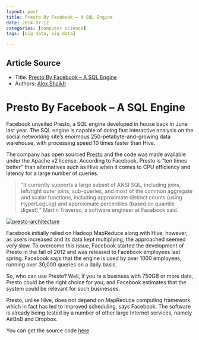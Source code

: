 ```yaml
---
layout: post
title: Presto By Facebook – A SQL Engine
date: 2014-07-12
categories: [computer science]
tags: [big data, big data]

---
```


## Article Source
* Title: [Presto By Facebook – A SQL Engine](http://alexshaikh.com/presto-by-facebook-a-sql-engine/)
* Authors: [Alex Shaikh](http://alexshaikh.com/author/admin/ "Posts by Alex Shaikh")

# Presto By Facebook – A SQL Engine

Facebook unveiled Presto, a SQL engine developed in house back in June
last year. The SQL engine is capable of doing fast interactive analysis
on the social networking site’s enormous 250-petabyte-and-growing data
warehouse, with processing speed 10 times faster than Hive.

The company has open sourced [Presto](http://prestodb.io/) and the code
was made available under the Apache v2 license. According to Facebook,
Presto is “ten times better” than alternatives such as Hive when it
comes to CPU efficiency and latency for a large number of queries.

> “It currently supports a large subset of ANSI SQL, including joins,
> left/right outer joins, sub-queries, and most of the common aggregate
> and scalar functions, including approximate distinct counts (using
> HyperLogLog) and approximate percentiles (based on quantile digest),”
> Martin Traverso, a software engineer at Facebook said.

[![presto-architecture](http://alexshaikh.com/wp-content/uploads/2014/01/presto-architecture.png)](http://alexshaikh.com/wp-content/uploads/2014/01/presto-architecture.png)

Facebook initially relied on Hadoop MapReduce along with Hive, however,
as users increased and its data kept multiplying, the approached seemed
very slow. To overcome this issue, Facebook started the development of
Presto in the fall of 2012 and was released to Facebook employees last
spring. Facebook says that the engine is used by over 1000 employees,
running over 30,000 queries on a daily basis.

So, who can use Presto? Well, if you’re a business with 750GB or more
data, Presto could be the right choice for you, and Facebook estimates
that the system could be relevant for such businesses.

Presto, unlike Hive, does not depend on MapReduce computing framework,
which in fact has led to improved scheduling, says Facebook. The
software is already being tested by a number of other large Internet
services, namely AirBnB and Dropbox.

You can get the source code [here](https://github.com/facebook/presto).